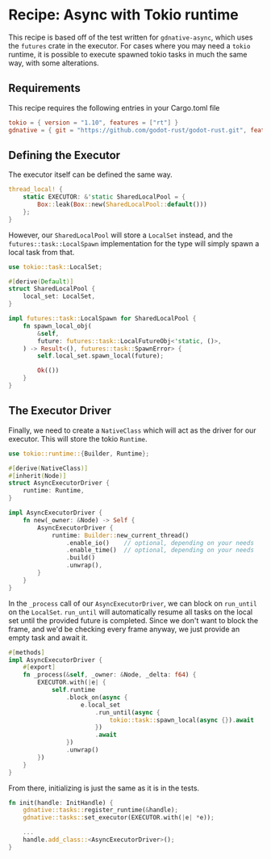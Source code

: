 # Recipe: Async with Tokio runtime

This recipe is based off of the test written for `gdnative-async`, which uses the `futures` crate in the executor. For cases where you may need a `tokio` runtime, it is possible to execute spawned tokio tasks in much the same way, with some alterations.


## Requirements

This recipe requires the following entries in your Cargo.toml file

```toml
tokio = { version = "1.10", features = ["rt"] }
gdnative = { git = "https://github.com/godot-rust/godot-rust.git", features = ["async"]}
```


## Defining the Executor
The executor itself can be defined the same way.

```rust
thread_local! {
	static EXECUTOR: &'static SharedLocalPool = {
		Box::leak(Box::new(SharedLocalPool::default()))
	};
}
```

However, our `SharedLocalPool` will store a `LocalSet` instead, and the `futures::task::LocalSpawn` implementation for the type will simply spawn a local task from that.

```rust
use tokio::task::LocalSet;

#[derive(Default)]
struct SharedLocalPool {
	local_set: LocalSet,
}

impl futures::task::LocalSpawn for SharedLocalPool {
	fn spawn_local_obj(
		&self,
		future: futures::task::LocalFutureObj<'static, ()>,
	) -> Result<(), futures::task::SpawnError> {
		self.local_set.spawn_local(future);

		Ok(())
	}
}
```


## The Executor Driver

Finally, we need to create a `NativeClass` which will act as the driver for our executor. This will store the tokio `Runtime`.

```rust
use tokio::runtime::{Builder, Runtime};

#[derive(NativeClass)]
#[inherit(Node)]
struct AsyncExecutorDriver {
	runtime: Runtime,
}

impl AsyncExecutorDriver {
	fn new(_owner: &Node) -> Self {
		AsyncExecutorDriver {
			runtime: Builder::new_current_thread()
				.enable_io() 	// optional, depending on your needs
				.enable_time() 	// optional, depending on your needs
				.build()
				.unwrap(),
		}
	}
}
```

In the `_process` call of our `AsyncExecutorDriver`, we can block on `run_until` on the `LocalSet`. `run_until` will automatically resume all tasks on the local set until the provided future is completed. Since we don't want to block the frame, and we'd be checking every frame anyway, we just provide an empty task and await it.

```rust
#[methods]
impl AsyncExecutorDriver {
	#[export]
	fn _process(&self, _owner: &Node, _delta: f64) {
		EXECUTOR.with(|e| {
			self.runtime
				.block_on(async {
					e.local_set
						.run_until(async {
							tokio::task::spawn_local(async {}).await
						})
						.await
				})
				.unwrap()
		})
	}
}
```

From there, initializing is just the same as it is in the tests.

```rust
fn init(handle: InitHandle) {
	gdnative::tasks::register_runtime(&handle);
	gdnative::tasks::set_executor(EXECUTOR.with(|e| *e));

	...
	handle.add_class::<AsyncExecutorDriver>();
}
```

